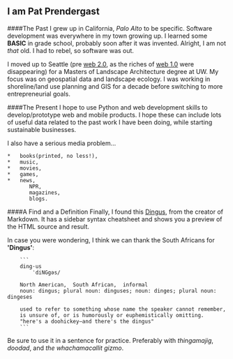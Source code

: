 ## I am Pat Prendergast

####The Past
I grew up in California, *Palo Alto* to be specific. Software development was everywhere in my town growing up.  I learned some **BASIC** in grade school, probably soon after it was invented.  Alright, I am not _that_ old. I had to rebel, so software was out.

I moved up to Seattle (pre [web 2.0](http://en.wikipedia.org/wiki/Web_2.0), as the riches of [web 1.0](http://en.wikipedia.org/wiki/Web_1.0) were disappearing) for a Masters of Landscape Architecture degree at UW.  My focus was on geospatial data and landscape ecology.  I was working in shoreline/land use planning and GIS for a decade before switching to more entrepreneurial goals.

####The Present
I hope to use Python and web development skills to develop/prototype web and mobile products.  I hope these can include lots of useful data related to the past work I have been doing, while starting sustainable businesses.  

I also have a serious media problem...

    *   books(printed, no less!), 
    *   music, 
    *   movies, 
    *   games, 
    *   news,
           NPR,
           magazines, 
           blogs. 
    
####A Find and a Definition
Finally, I found this [Dingus](http://daringfireball.net/projects/markdown/dingus), from the creator of Markdown.  It has a sidebar syntax cheatsheet and shows you a preview of the HTML source and result.

In case you were wondering, I think we can thank the South Africans for __'Dingus'__:

        ```
        ding·us
            ˈdiNGgəs/
        
        North American,  South African,  informal
        noun: dingus; plural noun: dinguses; noun: dinges; plural noun: dingeses

        used to refer to something whose name the speaker cannot remember, 
        is unsure of, or is humorously or euphemistically omitting.
        "here's a doohickey—and there's the dingus"
        ```


Be sure to use it in a sentence for practice.  Preferably with _thingamajig_, _doodad_, and _the whachamacallit gizmo_.
